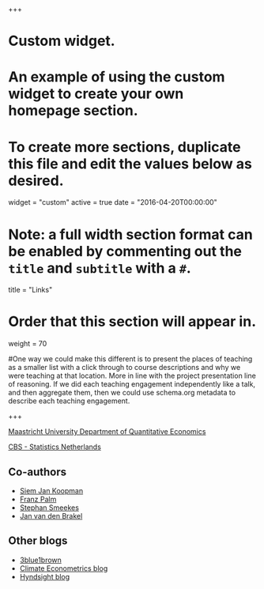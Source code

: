 +++
# Custom widget.
# An example of using the custom widget to create your own homepage section.
# To create more sections, duplicate this file and edit the values below as desired.
widget = "custom"
active = true
date = "2016-04-20T00:00:00"

# Note: a full width section format can be enabled by commenting out the `title` and `subtitle` with a `#`.
title = "Links"


# Order that this section will appear in.
weight = 70

#One way we could make this different is to present the places of teaching as a smaller list with a click through to course descriptions and why we were teaching at that location. More in line with the project presentation line of reasoning. If we did each teaching engagement independently like a talk, and then aggregate them, then we could use schema.org metadata to describe each teaching engagement.

+++

[Maastricht University Department of Quantitative Economics](https://www.maastrichtuniversity.nl/research/department-quantitative-economics)

[CBS - Statistics Netherlands](https://www.cbs.nl/en-gb)

<h2>Co-authors</h2>

+ [Siem Jan Koopman](http://sjkoopman.net/)
+ [Franz Palm](http://researchers-sbe.unimaas.nl/franzpalm/)
+ [Stephan Smeekes](https://www.stephansmeekes.nl/)
+ [Jan van den Brakel](https://www.maastrichtuniversity.nl/j.vandenbrakel)

<h2>Other blogs</h2>

+ [3blue1brown](https://www.3blue1brown.com/)
+ [Climate Econometrics blog](http://www.climateeconometrics.org/category/researchblog/)
+ [Hyndsight blog](https://robjhyndman.com/hyndsight/)

